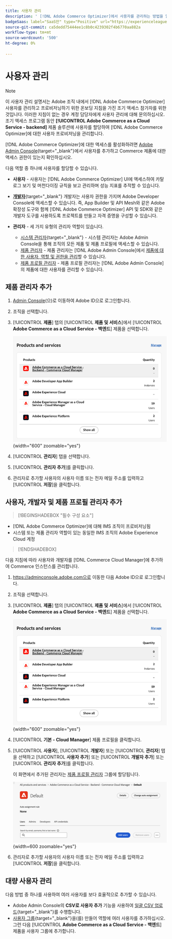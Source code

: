 ```yaml
---
title: 사용자 관리
description: ' [!DNL Adobe Commerce Optimizer]에서 사용자를 관리하는 방법을 알아봅니다.'
badgeSaas: label="SaaS만" type="Positive" url="https://experienceleague.adobe.com/ko/docs/commerce/user-guides/product-solutions" tooltip="Adobe Commerce as a Cloud Service 및 Adobe Commerce Optimizer 프로젝트에만 적용됩니다(Adobe 관리 SaaS 인프라)."
source-git-commit: ca5dedd75444ee1c8b0c4239302f4b6770aa882a
workflow-type: tm+mt
source-wordcount: '500'
ht-degree: 0%

---
```


# 사용자 관리

>[!NOTE]
>
>이 사용자 관리 설명서는 Adobe 조직 내에서 [!DNL Adobe Commerce Optimizer] 사용자를 관리하고 프로비저닝하기 위한 온보딩 지침을 가진 조기 액세스 참가자를 위한 것입니다. 이러한 지침이 없는 경우 계정 담당자에게 사용자 관리에 대해 문의하십시오. 조기 액세스 프로그램 동안 **[!UICONTROL Adobe Commerce as a Cloud Service - backend]** 제품 솔루션에 사용자를 할당하여 [!DNL Adobe Commerce Optimizer]에 대한 사용자 프로비저닝을 관리합니다.

[!DNL Adobe Commerce Optimizer]에 대한 액세스를 활성화하려면 [Adobe Admin Console](https://adminconsole.adobe.com){target="_blank"}에서 사용자를 추가하고 Commerce 제품에 대한 액세스 권한이 있는지 확인하십시오.

다음 역할 중 하나에 사용자를 할당할 수 있습니다.

* **사용자** - 사용자는 [!DNL Adobe Commerce Optimizer] UI에 액세스하여 카탈로그 보기 및 머천다이징 규칙을 보고 관리하며 성능 지표를 추적할 수 있습니다.

* [**개발자**](https://helpx.adobe.com/kr/enterprise/using/manage-developers.html#Adddevelopers){target="_blank"} 개발자는 사용자 권한을 가지며 Adobe Developer Console에 액세스할 수 있습니다. 즉, App Builder 및 API Mesh와 같은 Adobe 확장성 도구와 함께 [!DNL Adobe Commerce Optimizer] API 및 SDK와 같은 개발자 도구를 사용하도록 프로젝트를 만들고 자격 증명을 구성할 수 있습니다.

* **관리자** - 세 가지 유형의 관리자 역할이 있습니다.
   * [시스템 관리자](https://helpx.adobe.com/kr/enterprise/using/admin-roles.html){target="_blank"} - 시스템 관리자는 Adobe Admin Console을 통해 조직의 모든 제품 및 제품 프로필에 액세스할 수 있습니다.
   * [제품 관리자](#add-a-product-admin) - 제품 관리자는 [!DNL Adobe Admin Console]에서 [제품에 대한 사용자, 역할 및 권한을 관리](#add-users-and-admins)할 수 있습니다.
   * [제품 프로필 관리자](#add-users-developers-and-product-profile-admins) - 제품 프로필 관리자는 [!DNL Adobe Admin Console]의 제품에 대한 사용자를 관리할 수 있습니다.

## 제품 관리자 추가

1. [Admin Console](https://adminconsole.adobe.com)&#x200B;(으)로 이동하여 Adobe ID으로 로그인합니다.

1. 조직을 선택합니다.

1. [!UICONTROL **제품**] 탭의 [!UICONTROL **제품 및 서비스**]&#x200B;에서 [!UICONTROL **Adobe Commerce as a Cloud Service - 백엔드**] 제품을 선택합니다.

   ![제품 선택](../cloud-service/assets/backend.png){width="600" zoomable="yes"}

1. [!UICONTROL **관리자**] 탭을 선택합니다.

1. [!UICONTROL **관리자 추가**]&#x200B;를 클릭합니다.

1. 관리자로 추가할 사용자의 사용자 이름 또는 전자 메일 주소를 입력하고 [!UICONTROL **저장**]&#x200B;을 클릭합니다.

## 사용자, 개발자 및 제품 프로필 관리자 추가

>[!BEGINSHADEBOX &quot;필수 구성 요소&quot;]
* [!DNL Adobe Commerce Optimizer]에 대해 IMS 조직이 프로비저닝됨
* 시스템 또는 제품 관리자 역할이 있는 동일한 IMS 조직의 Adobe Experience Cloud 계정
>[!ENDSHADEBOX]

다음 지침에 따라 사용자와 개발자를 [!DNL Commerce Cloud Manager]에 추가하여 Commerce 인스턴스를 관리합니다.

1. https://adminconsole.adobe.com으로 이동한 다음 Adobe ID으로 로그인합니다.

1. 조직을 선택합니다.

1. [!UICONTROL **제품**] 탭의 [!UICONTROL **제품 및 서비스**]&#x200B;에서 [!UICONTROL **Adobe Commerce as a Cloud Service - 백엔드**] 제품을 선택합니다.

   ![제품 선택](../cloud-service/assets/backend.png){width="600" zoomable="yes"}

1. [!UICONTROL **기본 - Cloud Manager**] 제품 프로필을 클릭합니다.

1. [!UICONTROL **사용자**], [!UICONTROL **개발자**] 또는 [!UICONTROL **관리자**] 탭을 선택하고 [!UICONTROL **사용자 추가**] 또는 [!UICONTROL **개발자 추가**] 또는 [!UICONTROL **관리자 추가**]&#x200B;를 클릭합니다.

   이 화면에서 추가된 관리자는 [제품 프로필 관리자](#understanding-roles) 그룹에 할당됩니다.

   ![탭 선택](../cloud-service/assets/tab-select.png){width=600 zoomable="yes"}

1. 관리자로 추가할 사용자의 사용자 이름 또는 전자 메일 주소를 입력하고 [!UICONTROL **저장**]&#x200B;을 클릭합니다.

## 대량 사용자 관리

다음 방법 중 하나를 사용하여 여러 사용자를 보다 효율적으로 추가할 수 있습니다.

* Adobe Admin Console의 **CSV로 사용자 추가** 기능을 사용하여 [일괄 CSV 업로드](https://helpx.adobe.com/kr/enterprise/using/bulk-upload-users.html){target="_blank"}를 수행합니다.
* [사용자 그룹](https://helpx.adobe.com/kr/enterprise/using/user-groups.html){target="_blank"}을(를) 만들어 역할에 여러 사용자를 추가하십시오. 그런 다음 [!UICONTROL **Adobe Commerce as a Cloud Service - 백엔드**] 제품을 사용자 그룹에 추가합니다.

